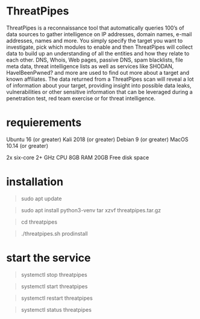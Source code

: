 # ThreatPipes
ThreatPipes is a reconnaissance tool that automatically queries 100’s of data sources to gather intelligence on IP addresses, domain names, e-mail addresses, names and more.
You simply specify the target you want to investigate, pick which modules to enable and then ThreatPipes will collect data to build up an understanding of all the entities and how they relate to each other.
DNS, Whois, Web pages, passive DNS, spam blacklists, file meta data, threat intelligence lists as well as services like SHODAN, HaveIBeenPwned? and more are used to find out more about a target and known affiliates.
The data returned from a ThreatPipes scan will reveal a lot of information about your target, providing insight into possible data leaks, vulnerabilities or other sensitive information that can be leveraged during a penetration test, red team exercise or for threat intelligence.

# requierements
Ubuntu 16 (or greater)
Kali 2018 (or greater)
Debian 9 (or greater)
MacOS 10.14 (or greater)

2x six-core
2+ GHz CPU
8GB RAM
20GB Free disk space

# installation
>sudo apt update

>sudo apt install python3-venv
>tar xzvf threatpipes.tar.gz

>cd threatpipes

>./threatpipes.sh prodinstall


# start the service
>systemctl stop threatpipes

>systemctl start threatpipes

>systemctl restart threatpipes

>systemctl status threatpipes

